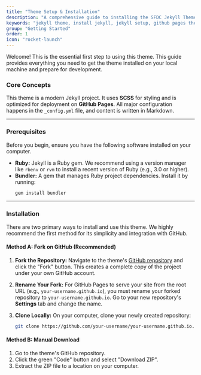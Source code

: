 ```yaml
---
title: "Theme Setup & Installation"
description: "A comprehensive guide to installing the SFDC Jekyll Theme, setting up dependencies, and getting your site ready for local development. Go from zero to running in 5 minutes."
keywords: "jekyll theme, install jekyll, jekyll setup, github pages theme, sfdc jekyll"
group: "Getting Started"
order: 1
icon: "rocket-launch"
---
```


Welcome! This is the essential first step to using this theme. This guide provides everything you need to get the theme installed on your local machine and prepare for development.

### Core Concepts

This theme is a modern Jekyll project. It uses **SCSS** for styling and is optimized for deployment on **GitHub Pages**. All major configuration happens in the `_config.yml` file, and content is written in Markdown.

---

### Prerequisites

Before you begin, ensure you have the following software installed on your computer.

-   **Ruby:** Jekyll is a Ruby gem. We recommend using a version manager like `rbenv` or `rvm` to install a recent version of Ruby (e.g., 3.0 or higher).
-   **Bundler:** A gem that manages Ruby project dependencies. Install it by running:
    ```bash
    gem install bundler
    ```

---

### Installation

There are two primary ways to install and use this theme. We highly recommend the first method for its simplicity and integration with GitHub.

#### Method A: Fork on GitHub (Recommended)

1.  **Fork the Repository:** Navigate to the theme's [GitHub repository](https://github.com/your-username/your-repo-name) and click the "Fork" button. This creates a complete copy of the project under your own GitHub account.

2.  **Rename Your Fork:** For GitHub Pages to serve your site from the root URL (e.g., `your-username.github.io`), you must rename your forked repository to `your-username.github.io`. Go to your new repository's **Settings** tab and change the name.

3.  **Clone Locally:** On your computer, clone your newly created repository:
    ```bash
    git clone https://github.com/your-username/your-username.github.io.git
    ```

#### Method B: Manual Download

1.  Go to the theme's GitHub repository.
2.  Click the green "Code" button and select "Download ZIP".
3.  Extract the ZIP file to a location on your computer.
